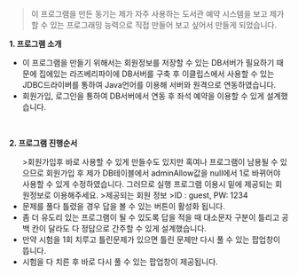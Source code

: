>이 프로그램을 만든 동기는 제가 자주 사용하는 도서관 예약 시스템을 보고 제가 할 수 있는 프로그래밍 능력으로 직접 만들어 보고 싶어서 만들게 되었습니다.

<strong> 1. 프로그램 소개</strong>
<ul>
<li> 이 프로그램을 만들기 위해서는 회원정보를 저장할 수 있는 DB서버가 필요하기 때문에 집에있는 라즈베리파이에 DB서버를 구축 후 이클립스에서 사용할 수 있는 JDBC드라이버를 통하여 Java언어를 이용해 서버와 원격으로 연동하였습니다. </li>
<li> 회원가입, 로그인을 통하여 DB서버에서 연동 후 좌석 예약을 이용할 수 있게 설계했습니다. </li></ul><br>

<strong> 2. 프로그램 진행순서</strong>
<ul>
>회원가입후 바로 사용할 수 있게 만들수도 있지만 혹여나 프로그램이 남용될 수 있으므로 회원가입 후 제가 DB테이블에서 adminAllow값을 null에서 1로 바뀌어야 사용할 수 있게 수정하였습니다. 그러므로 실행 프로그램 이용시 밑에 제공되는 회원정보로 이용해주세요. 
>제공되는 회원 정보 
>ID : guest, PW: 1234
<li> 문제를 풀다 틀렸을 경우 답을 볼 수 있는 버튼이 활성화 됩니다.</li>
<li> 좀 더 유도리 있는 프로그램이 될 수 있도록 답을 적을 때 대소문자 구분이 틀리고 공백 칸이 달라도 다 정답으로 간주할 수 있게 설계했습니다.</li>
<li> 만약 시험을 1회 치루고 틀린문제가 있으면 틀린 문제만 다시 풀 수 있는 팝업창이 뜹니다.</li>
<li> 시험을 다 치른 후 바로 다시 풀 수 있는 팝업창이 제공됩니다.</li>
</ul>

